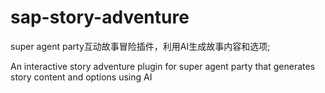# sap-story-adventure

super agent party互动故事冒险插件，利用AI生成故事内容和选项;

An interactive story adventure plugin for super agent party that generates story content and options using AI
